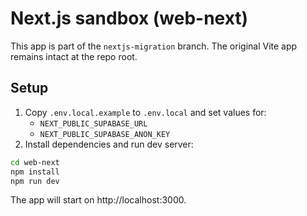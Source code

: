 # Next.js sandbox (web-next)

This app is part of the `nextjs-migration` branch. The original Vite app remains intact at the repo root.

## Setup
1. Copy `.env.local.example` to `.env.local` and set values for:
   - `NEXT_PUBLIC_SUPABASE_URL`
   - `NEXT_PUBLIC_SUPABASE_ANON_KEY`
2. Install dependencies and run dev server:
```bash
cd web-next
npm install
npm run dev
```

The app will start on http://localhost:3000.